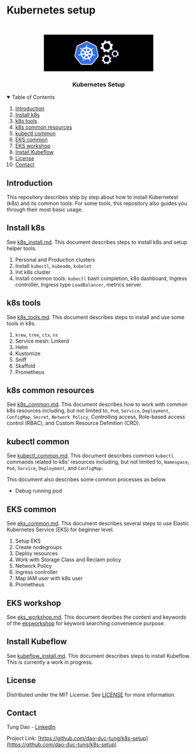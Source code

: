 # Kubernetes setup

<!-- PROJECT LOGO -->
<br />
<p align="center">
  <a href="https://github.com/dao-duc-tung/k8s-setup">
    <img src="assets/banner.png" alt="Logo" width="300" height="100">
  </a>

  <h3 align="center">Kubernetes Setup</h3>
</p>

<!-- TABLE OF CONTENTS -->
<details open="open">
  <summary>Table of Contents</summary>
  <ol>
    <li><a href="#introduction">Introduction</a></li>
    <li><a href="#install-k8s">Install k8s</a></li>
    <li><a href="#k8s-tools">k8s tools</a></li>
    <li><a href="#k8s-common-resources">k8s common resources</a></li>
    <li><a href="#kubectl-common">kubectl common</a></li>
    <li><a href="#eks-common">EKS common</a></li>
    <li><a href="#eks-workshop">EKS workshop</a></li>
    <li><a href="#install-kubeflow">Install Kubeflow</a></li>
    <li><a href="#license">License</a></li>
    <li><a href="#contact">Contact</a></li>
  </ol>
</details>

## Introduction

This repository describes step by step about how to install Kubernetest (k8s) and its common tools. For some tools, this repository also guides you through their most basic usage.

## Install k8s

See [k8s_install.md](k8s_install.md). This document describes steps to install k8s and setup helper tools.

1. Personal and Production clusters
1. Install `kubectl`, `kubeadm`, `kubelet`
1. Init k8s cluster
1. Install common tools: `kubectl` bash completion, k8s dashboard, Ingress controller, Ingress type `LoadBalancer`, metrics server.

## k8s tools

See [k8s_tools.md](k8s_tools.md). This document describes steps to install and use some tools in k8s.

1. `krew`, `tree`, `ctx`, `ns`
1. Service mesh: Linkerd
1. Helm
1. Kustomize
1. Sniff
1. Skaffold
1. Prometheus

## k8s common resources

See [k8s_common.md](k8s_common.md). This document describes how to work with common k8s resources including, but not limited to, `Pod`, `Service`, `Deployment`, `ConfigMap`, `Secret`, `Network Policy`, Controlling access, Role-based access control (RBAC), and Custom Resource Definition (CRD).

## kubectl common

See [kubectl_common.md](kubectl_common.md). This document describes common `kubectl` commands related to k8s' resources including, but not limited to, `Namespace`, `Pod`, `Service`, `Deployment`, and `ConfigMap`.

This document also describes some common processes as below.

- Debug running pod

## EKS common

See [eks_common.md](eks_common.md). This document describes several steps to use Elastic Kubernetes Service (EKS) for beginner level.

1. Setup EKS
1. Create nodegroups
1. Deploy resources
1. Work with Storage Class and Reclaim policy
1. Network Policy
1. Ingress controller
1. Map IAM user with k8s user
1. Prometheus

## EKS workshop

See [eks_workshop.md](eks_workshop.md). This document desribes the content and keywords of the [eksworkshop](https://www.eksworkshop.com/) for keyword searching convenience purpose.

## Install Kubeflow

See [kubeflow_install.md](kubeflow_install.md). This document describes steps to install Kubeflow. This is currently a work in progress.

## License

Distributed under the MIT License. See [LICENSE](LICENSE) for more information.

## Contact

Tung Dao - [LinkedIn](https://www.linkedin.com/in/tungdao17/)

Project Link: [https://github.com/dao-duc-tung/k8s-setup](https://github.com/dao-duc-tung/k8s-setup)
